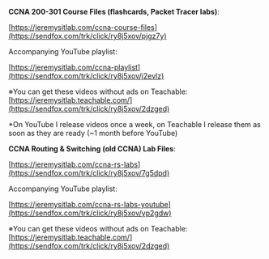 **CCNA 200-301 Course Files (flashcards, Packet Tracer labs)**:

[https://jeremysitlab.com/ccna-course-files](https://sendfox.com/trk/click/ry8j5xov/pjgz7y)

Accompanying YouTube playlist:

[https://jeremysitlab.com/ccna-playlist](https://sendfox.com/trk/click/ry8j5xov/j2evlz)

※You can get these videos without ads on Teachable: [https://jeremysitlab.teachable.com/](https://sendfox.com/trk/click/ry8j5xov/2dzged)

*On YouTube I release videos once a week, on Teachable I release them as soon as they are ready (~1 month before YouTube)

**CCNA Routing & Switching (old CCNA) Lab Files**:

[https://jeremysitlab.com/ccna-rs-labs](https://sendfox.com/trk/click/ry8j5xov/7g5dpd)

Accompanying YouTube playlist:

[https://jeremysitlab.com/ccna-rs-labs-youtube](https://sendfox.com/trk/click/ry8j5xov/yp2gdw)

※You can get these videos without ads on Teachable: [https://jeremysitlab.teachable.com/](https://sendfox.com/trk/click/ry8j5xov/2dzged)